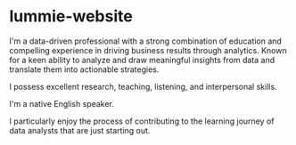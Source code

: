 # lummie-website

I'm a data-driven professional with a strong combination of education and compelling experience in driving business results through analytics. Known for a keen ability to analyze and draw meaningful insights from data and translate them into actionable strategies. 

I possess excellent research, teaching, listening, and interpersonal skills.

I'm a native English speaker.

I particularly enjoy the process of contributing to the learning journey of data analysts that are just starting out.
